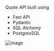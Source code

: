 Quote API built using

- Fast API
- Pydantic
- SQL Alchemy
- PostgresSQL

![image](https://github.com/musevarg/Python-FastAPI/assets/49337864/6eb03dc6-de5e-4f8f-9681-908cf864b8df)
